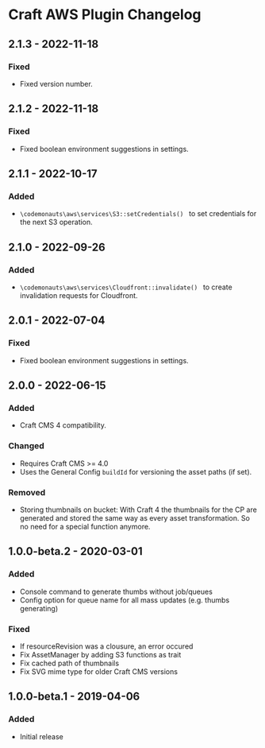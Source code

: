 # Craft AWS Plugin Changelog

## 2.1.3 - 2022-11-18

### Fixed

- Fixed version number.

## 2.1.2 - 2022-11-18

### Fixed

- Fixed boolean environment suggestions in settings.

## 2.1.1 - 2022-10-17

### Added

- `\codemonauts\aws\services\S3::setCredentials() ` to set credentials for the next S3 operation.

## 2.1.0 - 2022-09-26

### Added

- `\codemonauts\aws\services\Cloudfront::invalidate() ` to create invalidation requests for Cloudfront.

## 2.0.1 - 2022-07-04

### Fixed

- Fixed boolean environment suggestions in settings.

## 2.0.0 - 2022-06-15

### Added

- Craft CMS 4 compatibility.

### Changed

- Requires Craft CMS >= 4.0
- Uses the General Config `buildId` for versioning the asset paths (if set).

### Removed

- Storing thumbnails on bucket: With Craft 4 the thumbnails for the CP are generated and stored the same way as every asset transformation. So no need for a special function anymore.

## 1.0.0-beta.2 - 2020-03-01

### Added

- Console command to generate thumbs without job/queues
- Config option for queue name for all mass updates (e.g. thumbs generating)

### Fixed

- If resourceRevision was a clousure, an error occured
- Fix AssetManager by adding S3 functions as trait
- Fix cached path of thumbnails
- Fix SVG mime type for older Craft CMS versions

## 1.0.0-beta.1 - 2019-04-06

### Added

- Initial release
